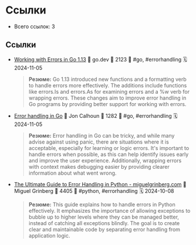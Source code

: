 # Ссылки

- Всего ссылок: 3

## Ссылки

- [Working with Errors in Go 1.13](https://go.dev/blog/go1.13-errors) 👤 go.dev 💬 2123 🔖 #go, #errorhandling 🗓️ 2024-11-05
    > **Резюме:** Go 1.13 introduced new functions and a formatting verb to handle errors more effectively. The additions include functions like errors.Is and errors.As for examining errors and a %w verb for wrapping errors. These changes aim to improve error handling in Go programs by providing better support for working with errors.
- [Error handling in Go](mailto:reader-forwarded-email/a4bc403b0943bd3635a9b641e17d7450) 👤 Jon Calhoun 💬 1282 🔖 #go, #errorhandling 🗓️ 2024-11-05
    > **Резюме:** Error handling in Go can be tricky, and while many advise against using panic, there are situations where it is acceptable, especially for learning or logic errors. It's important to handle errors when possible, as this can help identify issues early and improve the user experience. Additionally, wrapping errors with context makes debugging easier by providing clearer information about what went wrong.
- [The Ultimate Guide to Error Handling in Python - miguelgrinberg.com](https://blog.miguelgrinberg.com/post/the-ultimate-guide-to-error-handling-in-python) 👤 Miguel Grinberg 💬 4405 🔖 #python, #errorhandling 🗓️ 2024-10-08
    > **Резюме:** This guide explains how to handle errors in Python effectively. It emphasizes the importance of allowing exceptions to bubble up to higher levels where they can be managed better, instead of catching all exceptions blindly. The goal is to create clear and maintainable code by separating error handling from application logic.
